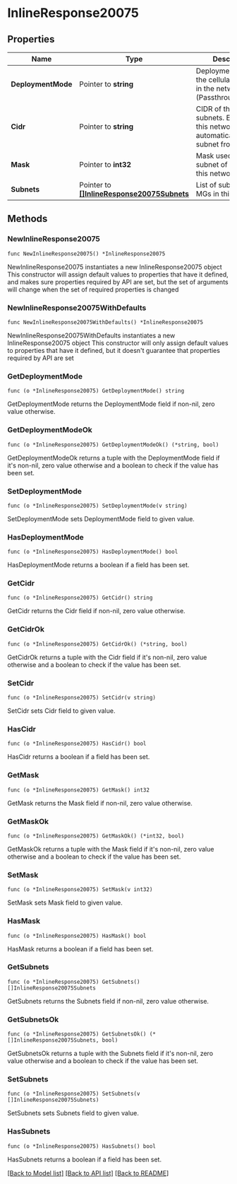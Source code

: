 # InlineResponse20075

## Properties

Name | Type | Description | Notes
------------ | ------------- | ------------- | -------------
**DeploymentMode** | Pointer to **string** | Deployment mode for the cellular gateways in the network. (Passthrough/Routed) | [optional] 
**Cidr** | Pointer to **string** | CIDR of the pool of subnets. Each MG in this network will automatically pick a subnet from this pool. | [optional] 
**Mask** | Pointer to **int32** | Mask used for the subnet of all MGs in  this network. | [optional] 
**Subnets** | Pointer to [**[]InlineResponse20075Subnets**](InlineResponse20075Subnets.md) | List of subnets of all MGs in this network. | [optional] 

## Methods

### NewInlineResponse20075

`func NewInlineResponse20075() *InlineResponse20075`

NewInlineResponse20075 instantiates a new InlineResponse20075 object
This constructor will assign default values to properties that have it defined,
and makes sure properties required by API are set, but the set of arguments
will change when the set of required properties is changed

### NewInlineResponse20075WithDefaults

`func NewInlineResponse20075WithDefaults() *InlineResponse20075`

NewInlineResponse20075WithDefaults instantiates a new InlineResponse20075 object
This constructor will only assign default values to properties that have it defined,
but it doesn't guarantee that properties required by API are set

### GetDeploymentMode

`func (o *InlineResponse20075) GetDeploymentMode() string`

GetDeploymentMode returns the DeploymentMode field if non-nil, zero value otherwise.

### GetDeploymentModeOk

`func (o *InlineResponse20075) GetDeploymentModeOk() (*string, bool)`

GetDeploymentModeOk returns a tuple with the DeploymentMode field if it's non-nil, zero value otherwise
and a boolean to check if the value has been set.

### SetDeploymentMode

`func (o *InlineResponse20075) SetDeploymentMode(v string)`

SetDeploymentMode sets DeploymentMode field to given value.

### HasDeploymentMode

`func (o *InlineResponse20075) HasDeploymentMode() bool`

HasDeploymentMode returns a boolean if a field has been set.

### GetCidr

`func (o *InlineResponse20075) GetCidr() string`

GetCidr returns the Cidr field if non-nil, zero value otherwise.

### GetCidrOk

`func (o *InlineResponse20075) GetCidrOk() (*string, bool)`

GetCidrOk returns a tuple with the Cidr field if it's non-nil, zero value otherwise
and a boolean to check if the value has been set.

### SetCidr

`func (o *InlineResponse20075) SetCidr(v string)`

SetCidr sets Cidr field to given value.

### HasCidr

`func (o *InlineResponse20075) HasCidr() bool`

HasCidr returns a boolean if a field has been set.

### GetMask

`func (o *InlineResponse20075) GetMask() int32`

GetMask returns the Mask field if non-nil, zero value otherwise.

### GetMaskOk

`func (o *InlineResponse20075) GetMaskOk() (*int32, bool)`

GetMaskOk returns a tuple with the Mask field if it's non-nil, zero value otherwise
and a boolean to check if the value has been set.

### SetMask

`func (o *InlineResponse20075) SetMask(v int32)`

SetMask sets Mask field to given value.

### HasMask

`func (o *InlineResponse20075) HasMask() bool`

HasMask returns a boolean if a field has been set.

### GetSubnets

`func (o *InlineResponse20075) GetSubnets() []InlineResponse20075Subnets`

GetSubnets returns the Subnets field if non-nil, zero value otherwise.

### GetSubnetsOk

`func (o *InlineResponse20075) GetSubnetsOk() (*[]InlineResponse20075Subnets, bool)`

GetSubnetsOk returns a tuple with the Subnets field if it's non-nil, zero value otherwise
and a boolean to check if the value has been set.

### SetSubnets

`func (o *InlineResponse20075) SetSubnets(v []InlineResponse20075Subnets)`

SetSubnets sets Subnets field to given value.

### HasSubnets

`func (o *InlineResponse20075) HasSubnets() bool`

HasSubnets returns a boolean if a field has been set.


[[Back to Model list]](../README.md#documentation-for-models) [[Back to API list]](../README.md#documentation-for-api-endpoints) [[Back to README]](../README.md)


